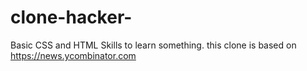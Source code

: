 # clone-hacker-
Basic CSS and HTML Skills to learn something.
this clone is based on https://news.ycombinator.com
